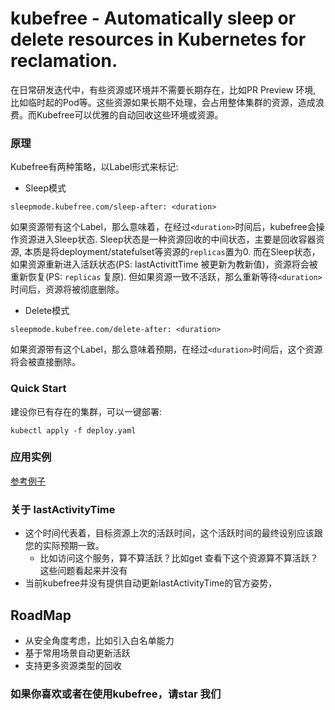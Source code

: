 # kubefree - Automatically sleep or delete resources in Kubernetes for reclamation.

在日常研发迭代中，有些资源或环境并不需要长期存在，比如PR Preview 环境, 比如临时起的Pod等。这些资源如果长期不处理，会占用整体集群的资源，造成浪费。而Kubefree可以优雅的自动回收这些环境或资源。

### 原理

Kubefree有两种策略，以Label形式来标记:

* Sleep模式

```
sleepmode.kubefree.com/sleep-after: <duration>
``` 

如果资源带有这个Label，那么意味着，在经过`<duration>`时间后，kubefree会操作资源进入Sleep状态.
Sleep状态是一种资源回收的中间状态，主要是回收容器资源, 本质是将deployment/statefulset等资源的`replicas`置为0.
而在Sleep状态，如果资源重新进入活跃状态(PS: lastActivittTime 被更新为教新值)，资源将会被重新恢复(PS: `replicas` 复原).
但如果资源一致不活跃，那么重新等待`<duration>`时间后，资源将被彻底删除。


* Delete模式
```
sleepmode.kubefree.com/delete-after: <duration>
```
如果资源带有这个Label，那么意味着预期，在经过`<duration>`时间后，这个资源将会被直接删除。


### Quick Start

建设你已有存在的集群，可以一键部署:
```
kubectl apply -f deploy.yaml
```


### 应用实例

[参考例子](https://github.com/goplus/builder/blob/dev/scripts/pr-preview.sh#L23)

### 关于 lastActivityTime 

* 这个时间代表着，目标资源上次的活跃时间，这个活跃时间的最终设别应该跟您的实际预期一致。
    * 比如访问这个服务，算不算活跃？比如get 查看下这个资源算不算活跃？ 这些问题看起来并没有
* 当前kubefree并没有提供自动更新lastActivityTime的官方姿势，

## RoadMap 

* 从安全角度考虑，比如引入白名单能力
* 基于常用场景自动更新活跃
* 支持更多资源类型的回收

### 如果你喜欢或者在使用kubefree，请star 我们









